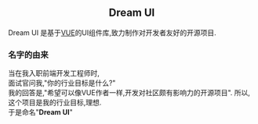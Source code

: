 <h2 align="center">Dream UI</h2>
<p>Dream UI 是基于<a href="https://github.com/vuejs/vue">VUE</a>的UI组件库,致力制作对开发者友好的开源项目.</p>
<h3>名字的由来</h3>
<p>当在我入职前端开发工程师时,<br/>
面试官问我,"你的行业目标是什么?"<br/>
我的回答是,"希望可以像VUE作者一样,开发对社区颇有影响力的开源项目".
所以,这个项目是我的行业目标,理想.<br/>
于是命名"<strong>Dream UI</strong>"
</p>